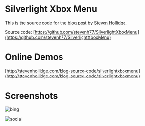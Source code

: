 # Silverlight Xbox Menu

This is the source code for the [blog post](http://stevenhollidge.blogspot.co.uk/2012/06/silverlight-xbox-menu.html) by [Steven Hollidge](http://stevenhollidge.com).

Source code:  [https://github.com/stevenh77/SilverlightXboxMenu](https://github.com/stevenh77/SilverlightXboxMenu)

# Online Demos

[http://stevenhollidge.com/blog-source-code/silverlightxboxmenu](http://stevenhollidge.com/blog-source-code/silverlightxboxmenu)

# Screenshots

![bing](http://stevenhollidge.com/blog-source-code/silverlightxboxmenu/xbox.PNG)

![social](http://stevenhollidge.com/blog-source-code/eventtriggers/xbox-menu.PNG)